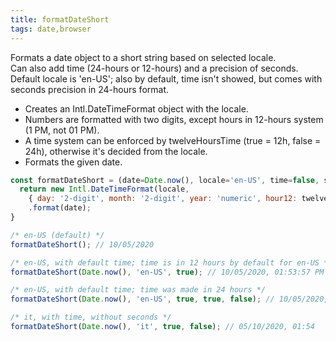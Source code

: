 ```yaml
---
title: formatDateShort
tags: date,browser
---
```


Formats a date object to a short string based on selected locale. <br />
Can also add time (24-hours or 12-hours) and a precision of seconds. <br />
Default locale is 'en-US'; also by default, time isn't showed, but comes with seconds precision in 24-hours format. <br />

- Creates an Intl.DateTimeFormat object with the locale.
- Numbers are formatted with two digits, except hours in 12-hours system (1 PM, not 01 PM).
- A time system can be enforced by twelveHoursTime (true = 12h, false = 24h), otherwise it's decided from the locale.
- Formats the given date.

```js
const formatDateShort = (date=Date.now(), locale='en-US', time=false, secondsPrecision=true, twelveHoursTime) => {
  return new Intl.DateTimeFormat(locale,
    { day: '2-digit', month: '2-digit', year: 'numeric', hour12: twelveHoursTime !== undefined ? !!twelveHoursTime : undefined, hour: time ? (twelveHoursTime ? 'numeric' : '2-digit') : undefined, minute: time ? '2-digit' : undefined, second: time && secondsPrecision ? '2-digit' : undefined })
    .format(date);
}
```

```js
/* en-US (default) */
formatDateShort(); // 10/05/2020

/* en-US, with default time; time is in 12 hours by default for en-US */
formatDateShort(Date.now(), 'en-US', true); // 10/05/2020, 01:53:57 PM

/* en-US, with default time; time was made in 24 hours */
formatDateShort(Date.now(), 'en-US', true, true, false); // 10/05/2020, 13:53:57

/* it, with time, without seconds */
formatDateShort(Date.now(), 'it', true, false); // 05/10/2020, 01:54
```
